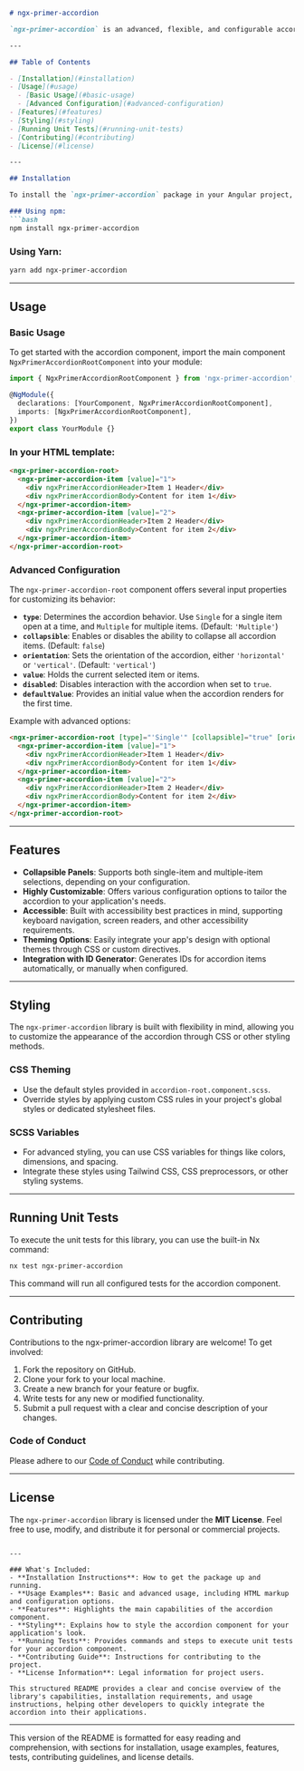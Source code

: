 ```markdown
# ngx-primer-accordion

`ngx-primer-accordion` is an advanced, flexible, and configurable accordion component library for Angular applications. Built with ease of integration, extensive customization options, and high accessibility standards in mind, this library provides a modern accordion solution for displaying content in a collapsible panel format. It was generated using [Nx](https://nx.dev).

---

## Table of Contents

- [Installation](#installation)
- [Usage](#usage)
  - [Basic Usage](#basic-usage)
  - [Advanced Configuration](#advanced-configuration)
- [Features](#features)
- [Styling](#styling)
- [Running Unit Tests](#running-unit-tests)
- [Contributing](#contributing)
- [License](#license)

---

## Installation

To install the `ngx-primer-accordion` package in your Angular project, use one of the following commands depending on your package manager:

### Using npm:
```bash
npm install ngx-primer-accordion
```

### Using Yarn:
```bash
yarn add ngx-primer-accordion
```

---

## Usage

### Basic Usage

To get started with the accordion component, import the main component `NgxPrimerAccordionRootComponent` into your module:

```typescript
import { NgxPrimerAccordionRootComponent } from 'ngx-primer-accordion';

@NgModule({
  declarations: [YourComponent, NgxPrimerAccordionRootComponent],
  imports: [NgxPrimerAccordionRootComponent],
})
export class YourModule {}
```

### In your HTML template:
```html
<ngx-primer-accordion-root>
  <ngx-primer-accordion-item [value]="1">
    <div ngxPrimerAccordionHeader>Item 1 Header</div>
    <div ngxPrimerAccordionBody>Content for item 1</div>
  </ngx-primer-accordion-item>
  <ngx-primer-accordion-item [value]="2">
    <div ngxPrimerAccordionHeader>Item 2 Header</div>
    <div ngxPrimerAccordionBody>Content for item 2</div>
  </ngx-primer-accordion-item>
</ngx-primer-accordion-root>
```

### Advanced Configuration

The `ngx-primer-accordion-root` component offers several input properties for customizing its behavior:

- **`type`**: Determines the accordion behavior. Use `Single` for a single item open at a time, and `Multiple` for multiple items. (Default: `'Multiple'`)
- **`collapsible`**: Enables or disables the ability to collapse all accordion items. (Default: `false`)
- **`orientation`**: Sets the orientation of the accordion, either `'horizontal'` or `'vertical'`. (Default: `'vertical'`)
- **`value`**: Holds the current selected item or items.
- **`disabled`**: Disables interaction with the accordion when set to `true`.
- **`defaultValue`**: Provides an initial value when the accordion renders for the first time.

Example with advanced options:
```html
<ngx-primer-accordion-root [type]="'Single'" [collapsible]="true" [orientation]="'horizontal'" [disabled]="false">
  <ngx-primer-accordion-item [value]="1">
    <div ngxPrimerAccordionHeader>Item 1 Header</div>
    <div ngxPrimerAccordionBody>Content for item 1</div>
  </ngx-primer-accordion-item>
  <ngx-primer-accordion-item [value]="2">
    <div ngxPrimerAccordionHeader>Item 2 Header</div>
    <div ngxPrimerAccordionBody>Content for item 2</div>
  </ngx-primer-accordion-item>
</ngx-primer-accordion-root>
```

---

## Features

- **Collapsible Panels**: Supports both single-item and multiple-item selections, depending on your configuration.
- **Highly Customizable**: Offers various configuration options to tailor the accordion to your application's needs.
- **Accessible**: Built with accessibility best practices in mind, supporting keyboard navigation, screen readers, and other accessibility requirements.
- **Theming Options**: Easily integrate your app's design with optional themes through CSS or custom directives.
- **Integration with ID Generator**: Generates IDs for accordion items automatically, or manually when configured.

---

## Styling

The `ngx-primer-accordion` library is built with flexibility in mind, allowing you to customize the appearance of the accordion through CSS or other styling methods.

### CSS Theming
- Use the default styles provided in `accordion-root.component.scss`.
- Override styles by applying custom CSS rules in your project's global styles or dedicated stylesheet files.

### SCSS Variables
- For advanced styling, you can use CSS variables for things like colors, dimensions, and spacing.
- Integrate these styles using Tailwind CSS, CSS preprocessors, or other styling systems.

---

## Running Unit Tests

To execute the unit tests for this library, you can use the built-in Nx command:

```bash
nx test ngx-primer-accordion
```

This command will run all configured tests for the accordion component.

---

## Contributing

Contributions to the ngx-primer-accordion library are welcome! To get involved:

1. Fork the repository on GitHub.
2. Clone your fork to your local machine.
3. Create a new branch for your feature or bugfix.
4. Write tests for any new or modified functionality.
5. Submit a pull request with a clear and concise description of your changes.

### Code of Conduct
Please adhere to our [Code of Conduct](CODE_OF_CONDUCT.md) while contributing.

---

## License

The `ngx-primer-accordion` library is licensed under the **MIT License**. Feel free to use, modify, and distribute it for personal or commercial projects.
```

---

### What's Included:
- **Installation Instructions**: How to get the package up and running.
- **Usage Examples**: Basic and advanced usage, including HTML markup and configuration options.
- **Features**: Highlights the main capabilities of the accordion component.
- **Styling**: Explains how to style the accordion component for your application's look.
- **Running Tests**: Provides commands and steps to execute unit tests for your accordion component.
- **Contributing Guide**: Instructions for contributing to the project.
- **License Information**: Legal information for project users.

This structured README provides a clear and concise overview of the library's capabilities, installation requirements, and usage instructions, helping other developers to quickly integrate the accordion into their applications.
```

---

This version of the README is formatted for easy reading and comprehension, with sections for installation, usage examples, features, tests, contributing guidelines, and license details.
